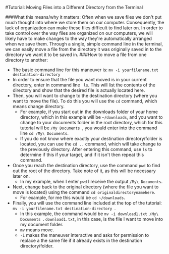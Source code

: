 #Tutorial: Moving Files into a Different Directory from the Terminal

###What this means/why it matters:
Often when we save files we don't put much thought into where we store them on our computer. Consequently, the lack of organization can make these files difficult to find later on. In order to take control over the way files are organized on our computers, we will likely have to make changes to the way they're automatically arranged when we save them. Through a single, simple command line in the terminal, we can easily move a file from the directory it was originally saved in to the directory we want it to be saved in. 
###How to move a file from one directory to another:
- The basic command line for this maneuver is: ` mv -i yourfilename.txt destination-directory ` 
- In order to ensure that the file you want moved is in your current directory, enter in command line ` ls`. This will list the contents of the directory and show that the desired file is actually located here. 
- Then, you will want to change to the destination directory (where you want to move the file). To do this you will use the ` cd ` command, which means change directory.
	- For example, if you start out in the downloads folder of your home directory, which in this example will be ` ~/downloads `, and you want to change to your documents folder in the root directory, which for this tutorial will be `/My Documents `, you would enter into the command line ` cd /My\ Documents `. 
	- If you do not know where exactly your destination directory/folder is located, you can use the ` cd .. ` command, which will take change to the previously directory. After entering this command, use ` ls ` to determine if this if your target, and if it isn't then repeat this command. 
- Once you reach the destination directory, use the command `pwd` to find out the root of the directory. Take note of it, as this will be necessary later on. 
	- In my example, when I enter `pwd` I receive the output `/My\ Documents`.
- Next, change back to the original directory (where the file you want to move is located) using the command `cd originaldirectorynamehere`.
	- For example, for me this would be `cd ~/downloads`.
- Finally, you will use the command line included at the top of the tutorial: `mv -i yourfilename.txt destination-directory `.
	- In this example, the command would be `mv -i download1.txt /My\ Documents `. `download1.txt`, in this case, is the file I want to move into my document folder. 
	- `mv` means move.
	- `-i` makes the maneuver interactive and asks for permission to replace a the same file if it already exists in the destination directory/folder. 
